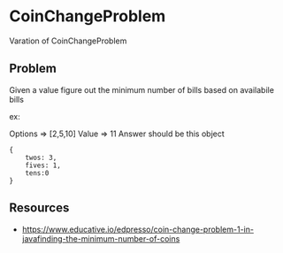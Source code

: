 # CoinChangeProblem

Varation of CoinChangeProblem

## Problem

Given a value figure out the minimum number of bills based on availabile bills

ex:

Options => [2,5,10]
Value => 11
Answer should be this object

```
{
    twos: 3,
    fives: 1,
    tens:0
}
```

## Resources

- https://www.educative.io/edpresso/coin-change-problem-1-in-javafinding-the-minimum-number-of-coins
